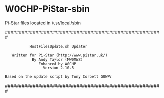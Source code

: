 # W0CHP-PiStar-sbin
Pi-Star files located in /usr/local/sbin 

#########################################################
                                                        
               HostFilesUpdate.sh Updater               
                                                        
       Written for Pi-Star (http://www.pistar.uk/)      
                By Andy Taylor (MW0MWZ)                 
                   Enhanced by W0CHP                    
                     Version 2.10.5                     
                                                        
    Based on the update script by Tony Corbett G0WFV    
                                                        
#########################################################
